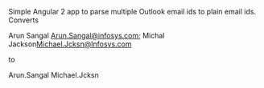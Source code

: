 Simple Angular 2 app to parse multiple Outlook email ids to plain email ids. Converts

Arun Sangal <Arun.Sangal@infosys.com>; Michal Jackson<Michael.Jcksn@Infosys.com>


to 


Arun.Sangal
Michael.Jcksn